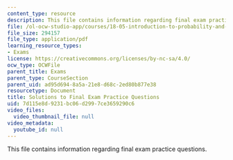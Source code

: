```yaml
---
content_type: resource
description: This file contains information regarding final exam practice questions.
file: /ol-ocw-studio-app/courses/18-05-introduction-to-probability-and-statistics-spring-2014/7d115e8d9231bc06d2997ce3659290c6_MIT18_05S14_PraFnl_Exm_Sol.pdf
file_size: 294157
file_type: application/pdf
learning_resource_types:
- Exams
license: https://creativecommons.org/licenses/by-nc-sa/4.0/
ocw_type: OCWFile
parent_title: Exams
parent_type: CourseSection
parent_uid: ad95d694-8a5a-21e8-d68c-2ed80b877e38
resourcetype: Document
title: Solutions to Final Exam Practice Questions
uid: 7d115e8d-9231-bc06-d299-7ce3659290c6
video_files:
  video_thumbnail_file: null
video_metadata:
  youtube_id: null
---
```

This file contains information regarding final exam practice questions.